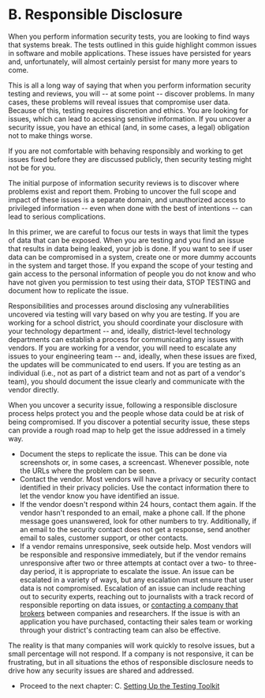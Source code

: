 # B. Responsible Disclosure

When you perform information security tests, you are looking to find ways that systems break. The tests outlined in this guide highlight common issues in software and mobile applications. These issues have persisted for years and, unfortunately, will almost certainly persist for many more years to come.

This is all a long way of saying that when you perform information security testing and reviews, you will -- at some point -- discover problems. In many cases, these problems will reveal issues that compromise user data. Because of this, testing requires discretion and ethics. You are looking for issues, which can lead to accessing sensitive information. If you uncover a security issue, you have an ethical (and, in some cases, a legal) obligation not to make things worse.

If you are not comfortable with behaving responsibly and working to get issues fixed before they are discussed publicly, then security testing might not be for you.

The initial purpose of information security reviews is to discover where problems exist and report them. Probing to uncover the full scope and impact of these issues is a separate domain, and unauthorized access to privileged information -- even when done with the best of intentions -- can lead to serious complications.

In this primer, we are careful to focus our tests in ways that limit the types of data that can be exposed. When you are testing and you find an issue that results in data being leaked, your job is done. If you want to see if user data can be compromised in a system, create one or more dummy accounts in the system and target those. If you expand the scope of your testing and gain access to the personal information of people you do not know and who have not given you permission to test using their data, STOP TESTING and document how to replicate the issue.

Responsibilities and processes around disclosing any vulnerabilities uncovered via testing will vary based on why you are testing. If you are working for a school district, you should coordinate your disclosure with your technology department -- and, ideally, district-level technology departments can establish a process for communicating any issues with vendors. If you are working for a vendor, you will need to escalate any issues to your engineering team -- and, ideally, when these issues are fixed, the updates will be communicated to end users. If you are testing as an individual (i.e., not as part of a district team and not as part of a vendor's team), you should document the issue clearly and communicate with the vendor directly.

When you uncover a security issue, following a responsible disclosure process helps protect you and the people whose data could be at risk of being compromised. If you discover a potential security issue, these steps can provide a rough road map to help get the issue addressed in a timely way.

*   Document the steps to replicate the issue. This can be done via screenshots or, in some cases, a screencast. Whenever possible, note the URLs where the problem can be seen.
*   Contact the vendor. Most vendors will have a privacy or security contact identified in their privacy policies. Use the contact information there to let the vendor know you have identified an issue. 
*   If the vendor doesn't respond within 24 hours, contact them again. If the vendor hasn't responded to an email, make a phone call. If the phone message goes unanswered, look for other numbers to try. Additionally, if an email to the security contact does not get a response, send another email to sales, customer support, or other contacts.
*   If a vendor remains unresponsive, seek outside help. Most vendors will be responsible and responsive immediately, but if the vendor remains unresponsive after two or three attempts at contact over a two- to three-day period, it is appropriate to escalate the issue. An issue can be escalated in a variety of ways, but any escalation must ensure that user data is not compromised. Escalation of an issue can include reaching out to security experts, reaching out to journalists with a track record of responsible reporting on data issues, or [contacting a company that brokers](http://www.nytimes.com/2015/06/08/technology/hackerone-connects-hackers-with-companies-and-hopes-for-a-win-win.html) between companies and researchers. If the issue is with an application you have purchased, contacting their sales team or working through your district's contracting team can also be effective.

The reality is that many companies will work quickly to resolve issues, but a small percentage will not respond. If a company is not responsive, it can be frustrating, but in all situations the ethos of responsible disclosure needs to drive how any security issues are shared and addressed.

* Proceed to the next chapter: C. [Setting Up the Testing Toolkit](getting_started.md)
